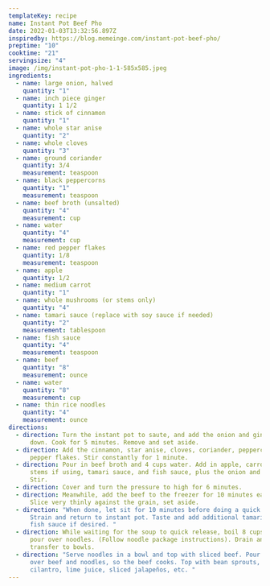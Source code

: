 ```yaml
---
templateKey: recipe
name: Instant Pot Beef Pho
date: 2022-01-03T13:32:56.897Z
inspiredby: https://blog.memeinge.com/instant-pot-beef-pho/
preptime: "10"
cooktime: "21"
servingsize: "4"
image: /img/instant-pot-pho-1-1-585x585.jpeg
ingredients:
  - name: large onion, halved
    quantity: "1"
  - name: inch piece ginger
    quantity: 1 1/2
  - name: stick of cinnamon
    quantity: "1"
  - name: whole star anise
    quantity: "2"
  - name: whole cloves
    quantity: "3"
  - name: ground coriander
    quantity: 3/4
    measurement: teaspoon
  - name: black peppercorns
    quantity: "1"
    measurement: teaspoon
  - name: beef broth (unsalted)
    quantity: "4"
    measurement: cup
  - name: water
    quantity: "4"
    measurement: cup
  - name: red pepper flakes
    quantity: 1/8
    measurement: teaspoon
  - name: apple
    quantity: 1/2
  - name: medium carrot
    quantity: "1"
  - name: whole mushrooms (or stems only)
    quantity: "4"
  - name: tamari sauce (replace with soy sauce if needed)
    quantity: "2"
    measurement: tablespoon
  - name: fish sauce
    quantity: "4"
    measurement: teaspoon
  - name: beef
    quantity: "8"
    measurement: ounce
  - name: water
    quantity: "8"
    measurement: cup
  - name: thin rice noodles
    quantity: "4"
    measurement: ounce
directions:
  - direction: Turn the instant pot to saute, and add the onion and ginger, cut side
      down. Cook for 5 minutes. Remove and set aside.
  - direction: Add the cinnamon, star anise, cloves, coriander, peppercorns, and red
      pepper flakes. Stir constantly for 1 minute.
  - direction: Pour in beef broth and 4 cups water. Add in apple, carrot, mushroom
      stems if using, tamari sauce, and fish sauce, plus the onion and ginger.
      Stir.
  - direction: Cover and turn the pressure to high for 6 minutes.
  - direction: Meanwhile, add the beef to the freezer for 10 minutes easier slicing.
      Slice very thinly against the grain, set aside.
  - direction: "When done, let sit for 10 minutes before doing a quick release.
      Strain and return to instant pot. Taste and add additional tamari sauce or
      fish sauce if desired. "
  - direction: While waiting for the soup to quick release, boil 8 cups water and
      pour over noodles. (Follow noodle package instructions). Drain and
      transfer to bowls.
  - direction: "Serve noodles in a bowl and top with sliced beef. Pour boiling broth
      over beef and noodles, so the beef cooks. Top with bean sprouts, chopped
      cilantro, lime juice, sliced jalapeños, etc. "
---
```

